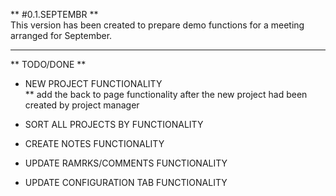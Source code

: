** #0.1.SEPTEMBR **  
This version has been created to prepare demo functions for a meeting arranged for September.

---

** TODO/DONE **

* NEW PROJECT FUNCTIONALITY  
 ** add the back to page functionality after the new project had been created by project manager  
 
* SORT ALL PROJECTS BY FUNCTIONALITY  

* CREATE NOTES FUNCTIONALITY  

* UPDATE RAMRKS/COMMENTS FUNCTIONALITY

* UPDATE CONFIGURATION TAB FUNCTIONALITY
